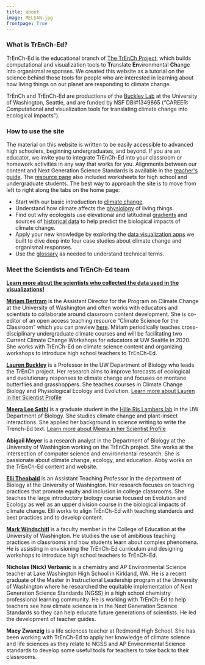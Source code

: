 ```yaml
---
title: about
image: MELSAN.jpg
frontpage: True
---
```


### What is TrEnCh-Ed?

TrEnCh-Ed is the educational branch of <a href="https://trenchproject.github.io/" target="_blank">The TrEnCh Project</a>, which builds computational and visualization tools to <b>Tr</b>anslate <b>En</b>vironmental <b>Ch</b>ange into organismal responses. We created this website as a tutorial on the science behind those tools for people who are interested in learning about how living things on our planet are responding to climate change.

TrEnCh and TrEnCh-Ed are productions of the <a href="http://faculty.washington.edu/lbuckley/">Buckley Lab</a> at the University of Washington, Seattle, and are funded by NSF DBI#1349865 (“CAREER: Computational and visualization tools for translating climate change into ecological impacts").

### How to use the site

The material on this website is written to be easily accessible to advanced high schoolers, beginning undergraduates, and beyond. If you are an educator, we invite you to integrate TrEnCh-Ed into your classroom or homework activities in any way that works for you. Alignments between our content and Next Generation Science Standards is available in the [teacher's guide](#resources). The [resource page](#resources) also included worksheets for high school and undergraduate students. The best way to approach the site is to move from left to right along the tabs on the home page:

* Start with our basic introduction to <a href="https://trench-ed.github.io/#climate-change" target="_blank">climate change</a>.
* Understand how climate affects the <a href="https://trench-ed.github.io/#physiology" target="_blank">physiology</a> of living things.
* Find out why ecologists use elevational and latitudinal <a href="https://trench-ed.github.io/#gradients" target="_blank">gradients</a> and sources of <a href="https://trench-ed.github.io/#Historical-Data" target="_blank">historical data</a> to help predict the biological impacts of climate change.
* Apply your new knowledge by exploring the <a href="https://trench-ed.github.io/#Data-Visualizations" target="_blank">data visualization apps</a> we built to dive deep into four case studies about climate change and organismal responses.
* Use the <a href="https://trench-ed.github.io/#resources" target="_blank">glossary</a> as needed to understand technical terms.

### Meet the Scientists and TrEnCh-Ed team
**[Learn more about the scientists who collected the data used in the visualizations!](#scientist-profiles)**
   
**<a href="https://uwpcc.ocean.washington.edu/person/Miriam_Bertram">Miriam Bertram</a>** is the Assistant Director for the Program on Climate Change at the University of Washington and often works with educators and scientists to collaborate around classroom content development.  She is co-editor of an open access teaching resource “Climate Science for the Classroom” which you can preview <a href="https://uw.pressbooks.pub/climate/">here</a>. Miriam periodically teaches cross-disciplinary undergraduate climate courses and will be facilitating two Current Climate Change Workshops for educators at UW Seattle in 2020. She works with TrEnCh-Ed on climate science content and organizing workshops to introduce high school teachers to TrEnCh-Ed.
    
**<a href="http://faculty.washington.edu/lbuckley/">Lauren Buckley</a>** is a Professor in the UW Department of Biology who leads the TrEnCh project. Her research aims to improve forecasts of ecological and evolutionary responses to climate change and focuses on montane butterflies and grasshoppers. She teaches courses in Climate Change Biology and Physiological Ecology and Evolution. [Learn more about Lauren in her Scientist Profile](#scientist-profiles)

**<a href="https://www.meeraleesethi.com/">Meera Lee Sethi</a>** is a graduate student in the <a href="https://faculty.washington.edu/jhrl/Index.html">Hille Ris Lambers lab</a> in the UW Department of Biology. She studies climate change and plant-insect interactions. She applied her background in science writing to write the Trench-Ed text. [Learn more about Meera in her Scientist Profile](#scientist-profiles) 
        
**Abigail Meyer** is a research analyst in the Department of Biology at the University of Washington working on the TrEnCh project. She works at the intersection of computer science and environmental research. She is passionate about climate change, ecology, and education. Abby works on the TrEnCh-Ed content and website.
        
**<a href="https://sites.google.com/site/ellijtheobald/">Elli Theobald</a>** is an Assistant Teaching Professor in the department of Biology at the University of Washington. Her research focuses on teaching practices that promote equity and inclusion in college classrooms. She teaches the large introductory biology course focused on Evolution and Ecology as well as an upper division course in the biological impacts of climate change. Elli works to align TrEnCh-Ed with teaching standards and best practices and to develop content.

**<a href="https://education.uw.edu/people/faculty/mwind">Mark Windschitl</a>** is a faculty member in the College of Education at the University of Washington. He studies the use of ambitious teaching practices in classrooms and how students learn about complex phenomena.  He is assisting in envisioning the TrEnCh-Ed curriculum and designing workshops to introduce high school teachers to TrEnCh-Ed.

**Nicholas (Nick) Verbanic** is a chemistry and AP Environmental Science teacher at Lake Washington High School in Kirkland, WA. He is a recent graduate of the Master in Instructional Leadership program at the University of Washington where he researched the equitable implementation of Next Generation Science Standards (NGSS) in a high school chemistry professional learning community. He is working with TrEnCh-Ed to help teachers see how climate science is in the Next Generation Science Standards so they can help educate future generations of scientists. He led the development of teacher guides.

**Macy Zwanzig** is a life sciences teacher at Redmond High School. She has been working with TrEnCh-Ed to apply her knowledge of climate science and life sciences as they relate to NGSS and AP Environmental Science standards to develop some useful tools for teachers to take back to their classrooms. 
  
